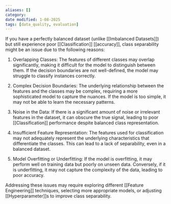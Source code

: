 ```yaml
---
aliases: []
category: 
date modified: 1-08-2025
tags: [data_quality, evaluation]
---
```

If you have a perfectly balanced dataset (unlike [[Imbalanced Datasets]]) but still experience poor [[Classification]] [[accuracy]], class separability might be an issue due to the following reasons:

1. Overlapping Classes: The features of different classes may overlap significantly, making it difficult for the model to distinguish between them. If the decision boundaries are not well-defined, the model may struggle to classify instances correctly.

2. Complex Decision Boundaries: The underlying relationship between the features and the classes may be complex, requiring a more sophisticated model to capture the nuances. If the model is too simple, it may not be able to learn the necessary patterns.

3. Noise in the Data: If there is a significant amount of noise or irrelevant features in the dataset, it can obscure the true signal, leading to poor [[Classification]] performance despite balanced class representation.

4. Insufficient Feature Representation: The features used for classification may not adequately represent the underlying characteristics that differentiate the classes. This can lead to a lack of separability, even in a balanced dataset.

5. Model Overfitting or Underfitting: If the model is overfitting, it may perform well on training data but poorly on unseen data. Conversely, if it is underfitting, it may not capture the complexity of the data, leading to poor accuracy.

Addressing these issues may require exploring different [[Feature Engineering]] techniques, selecting more appropriate models, or adjusting [[Hyperparameter]]s to improve class separability.